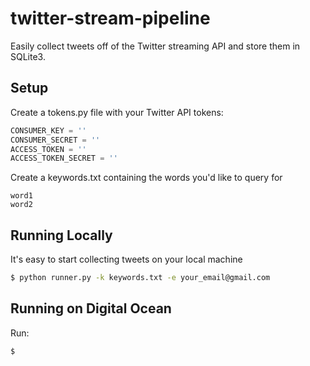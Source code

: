 twitter-stream-pipeline
======================

Easily collect tweets off of the Twitter streaming API and store them in SQLite3. 

Setup
-----
Create a tokens.py file with your Twitter API tokens:
```python
CONSUMER_KEY = ''
CONSUMER_SECRET = ''
ACCESS_TOKEN = ''
ACCESS_TOKEN_SECRET = ''
```

Create a keywords.txt containing the words you'd like to query for
```
word1
word2
```

Running Locally
---------------

It's easy to start collecting tweets on your local machine
```bash
$ python runner.py -k keywords.txt -e your_email@gmail.com
```


Running on Digital Ocean
------------------------



Run:
```bash
$ 
```
